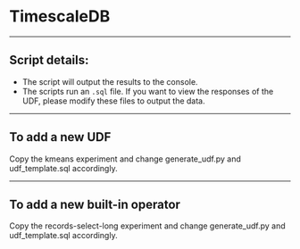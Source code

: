 # TimescaleDB

___
## Script details:
- The script will output the results to the console.
- The scripts run an ```.sql``` file. If you want to view the responses of the UDF, please modify these files to output the data.

___
## To add a new UDF

Copy the kmeans experiment and change generate_udf.py and udf_template.sql accordingly.
___
## To add a new built-in operator

Copy the records-select-long experiment and change generate_udf.py and udf_template.sql accordingly.